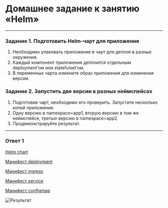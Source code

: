 # Домашнее задание к занятию «Helm»

---

### Задание 1. Подготовить Helm-чарт для приложения

1. Необходимо упаковать приложение в чарт для деплоя в разные окружения. 
2. Каждый компонент приложения деплоится отдельным deployment’ом или statefulset’ом.
3. В переменных чарта измените образ приложения для изменения версии.

### Задание 2. Запустить две версии в разных неймспейсах

1. Подготовив чарт, необходимо его проверить. Запуститe несколько копий приложения.
2. Одну версию в namespace=app1, вторую версию в том же неймспейсе, третью версию в namespace=app2.
3. Продемонстрируйте результат.

---

### Ответ 1 

[Helm chart](https://github.com/loginochka/kuber/blob/main/h-10/nginx-chart/)

[Манифест deployment](https://github.com/loginochka/kuber/blob/main/h-10/nginx-chart/templates/deployment.yml)

[Манифест ingress](https://github.com/loginochka/kuber/blob/main/h-10/nginx-chart/templates/ingress.yml)

[Манифест service](https://github.com/loginochka/kuber/blob/main/h-10/nginx-chart/templates/service.yml)

[Манифест configmap](https://github.com/loginochka/kuber/blob/main/h-10/nginx-chart/templates/configmap.yml)


![Результат](https://github.com/loginochka/kuber/tree/main/media/2_5_deploy.png)
